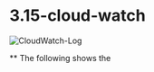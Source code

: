 # 3.15-cloud-watch
![CloudWatch-Log](https://github.com/RameshDM86/3.15-cloud-watch/assets/137069406/d4f40da6-a719-4a72-bfff-4e119b4d2983)

** The following shows the  
